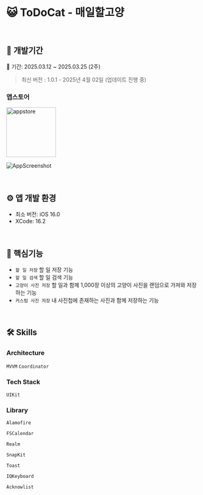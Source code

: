 # 😺 ToDoCat - 매일할고양

<br/>

## 🔨 개발기간
📅 기간: 2025.03.12 ~ 2025.03.25 (2주)
> 최신 버전 : 1.0.1 - 2025년 4월 02일 (업데이트 진행 중)
### 앱스토어
<a href="https://apps.apple.com/app/todocat-%EB%A7%A4%EC%9D%BC%ED%95%A0%EA%B3%A0%EC%96%91/id6743777075" target="_blank">
  <img width="130" alt="appstore" src="https://user-images.githubusercontent.com/55099365/196023806-5eb7be0f-c7cf-4661-bb39-35a15146c33a.png">
</a>

![AppScreenshot](https://github.com/user-attachments/assets/1588fdfe-48c7-4d84-a99e-1fb9bc42f23b)


<br/>

## ⚙️ 앱 개발 환경
- 최소 버전: iOS 16.0
- XCode: 16.2

<br>

## 🔧 핵심기능
* `할 일 저장` 할 일 저장 기능
* `할 일 검색` 할 일 검색 기능
* `고양이 사진 저장` 할 일과 함께 1,000장 이상의 고양이 사진을 랜덤으로 가져와 저장하는 기능
* `커스텀 사진 저장` 내 사진첩에 존재하는 사진과 함께 저장하는 기능

<br>

## 🛠 Skills 

### Architecture
```MVVM```
```Coordinator```

### Tech Stack

```UIKit```  


### Library

```Alamofire```  

```FSCalendar```  

```Realm```

```SnapKit```

```Toast```

```IQKeyboard```

```Acknowlist```
